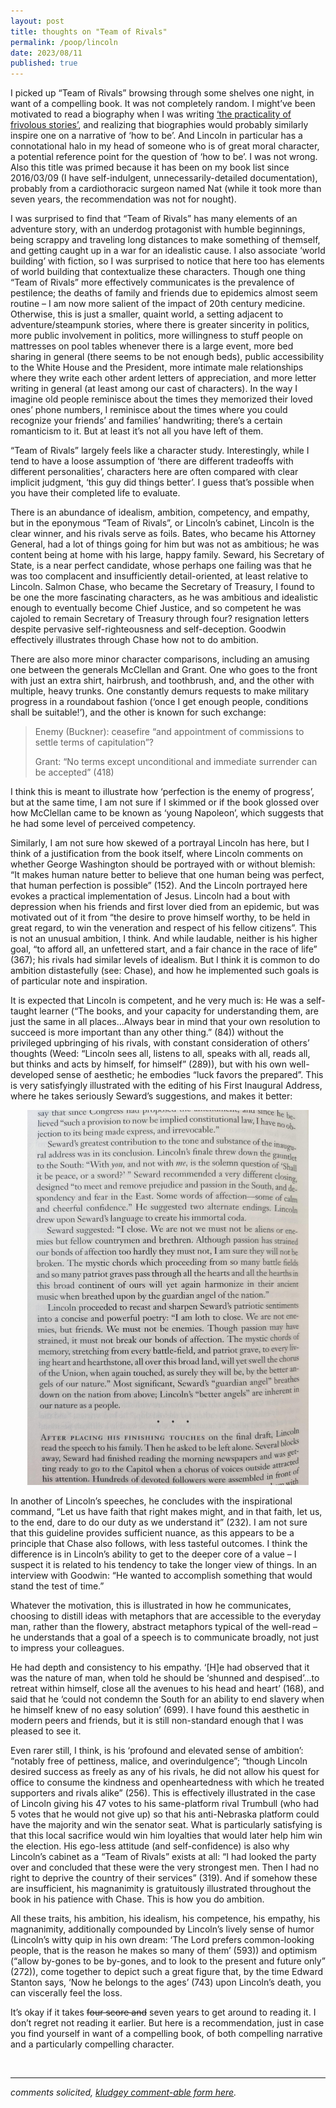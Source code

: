 ```yaml
---
layout: post
title: thoughts on "Team of Rivals"
permalink: /poop/lincoln
date: 2023/08/11
published: true
---
```


I picked up “Team of Rivals” browsing through some shelves one night, in want of a compelling book. It was not completely random. I might’ve been motivated to read a biography when I was writing [‘the practicality of frivolous stories’](narratives), and realizing that biographies would probably similarly inspire one on a narrative of ‘how to be’. And Lincoln in particular has a connotational halo in my head of someone who is of great moral character, a potential reference point for the question of ‘how to be’. I was not wrong. Also this title was primed because it has been on my book list since 2016/03/09 (I have self-indulgent, unnecessarily-detailed documentation), probably from a cardiothoracic surgeon named Nat (while it took more than seven years, the recommendation was not for nought).

I was surprised to find that “Team of Rivals” has many elements of an adventure story, with an underdog protagonist with humble beginnings, being scrappy and traveling long distances to make something of themself, and getting caught up in a war for an idealistic cause. I also associate ‘world building’ with fiction, so I was surprised to notice that here too has elements of world building that contextualize these characters. Though one thing “Team of Rivals” more effectively communicates is the prevalence of pestilence; the deaths of family and friends due to epidemics almost seem routine – I am now more salient of the impact of 20th century medicine. Otherwise, this is just a smaller, quaint world, a setting adjacent to adventure/steampunk stories, where there is greater sincerity in politics, more public involvement in politics, more willingness to stuff people on mattresses on pool tables whenever there is a large event, more bed sharing in general (there seems to be not enough beds), public accessibility to the White House and the President, more intimate male relationships where they write each other ardent letters of appreciation, and more letter writing in general (at least among our cast of characters). In the way I imagine old people reminisce about the times they memorized their loved ones’ phone numbers, I reminisce about the times where you could recognize your friends’ and families’ handwriting; there’s a certain romanticism to it. But at least it’s not all you have left of them. 

“Team of Rivals” largely feels like a character study. Interestingly, while I tend to have a loose assumption of ‘there are different tradeoffs with different personalities’, characters here are often compared with clear implicit judgment, ‘this guy did things better’. I guess that’s possible when you have their completed life to evaluate. 

There is an abundance of idealism, ambition, competency, and empathy, but in the eponymous “Team of Rivals”, or Lincoln’s cabinet, Lincoln is the clear winner, and his rivals serve as foils. Bates, who became his Attorney General, had a lot of things going for him but was not as ambitious; he was content being at home with his large, happy family. Seward, his Secretary of State, is a near perfect candidate, whose perhaps one failing was that he was too complacent and insufficiently detail-oriented, at least relative to Lincoln. Salmon Chase, who became the Secretary of Treasury, I found to be one the more fascinating characters, as he was ambitious and idealistic enough to eventually become Chief Justice, and so competent he was cajoled to remain Secretary of Treasury through four? resignation letters despite pervasive self-righteousness and self-deception. Goodwin effectively illustrates through Chase how not to do ambition.

There are also more minor character comparisons, including an amusing one between the generals McClellan and Grant. One who goes to the front with just an extra shirt, hairbrush, and toothbrush, and, and the other with multiple, heavy trunks. One constantly demurs requests to make military progress in a roundabout fashion (‘once I get enough people, conditions shall be suitable!’), and the other is known for such exchange: 
>Enemy (Buckner): ceasefire “and appointment of commissions to settle terms of capitulation”?
>
>Grant: “No terms except unconditional and immediate surrender can be accepted” (418)

I think this is meant to illustrate how ‘perfection is the enemy of progress’, but at the same time, I am not sure if I skimmed or if the book glossed over how McClellan came to be known as ‘young Napoleon’, which suggests that he had some level of perceived competency. 

Similarly, I am not sure how skewed of a portrayal Lincoln has here, but I think of a justification from the book itself, where Lincoln comments on whether George Washington should be portrayed with or without blemish: “It makes human nature better to believe that one human being was perfect, that human perfection is possible” (152). And the Lincoln portrayed here evokes a practical implementation of Jesus. Lincoln had a bout with depression when his friends and first lover died from an epidemic, but was motivated out of it from “the desire to prove himself worthy, to be held in great regard, to win the veneration and respect of his fellow citizens”. This is not an unusual ambition, I think. And while laudable, neither is his higher goal, “to afford all, an unfettered start, and a fair chance in the race of life” (367); his rivals had similar levels of idealism. But I think it is common to do ambition distastefully (see: Chase), and how he implemented such goals is of particular note and inspiration. 

It is expected that Lincoln is competent, and he very much is: He was a self-taught learner (“The books, and your capacity for understanding them, are just the same in all places…Always bear in mind that your own resolution to succeed is more important than any other thing.” (84)) without the privileged upbringing of his rivals, with constant consideration of others’ thoughts (Weed: “Lincoln sees all, listens to all, speaks with all, reads all, but thinks and acts by himself, for himself” (289)), but with his own well-developed sense of aesthetic; he embodies “luck favors the prepared”. This is very satisfyingly illustrated with the editing of his First Inaugural Address, where he takes seriously Seward’s suggestions, and makes it better:

<center><img src="../documents/lincoln_better_angels.jpg" title="better angels" style='width="400"; height:600px;'/></center>

In another of Lincoln’s speeches, he concludes with the inspirational command, “Let us have faith that right makes might, and in that faith, let us, to the end, dare to do our duty as we understand it” (232). I am not sure that this guideline provides sufficient nuance, as this appears to be a principle that Chase also follows, with less tasteful outcomes. I think the difference is in Lincoln’s ability to get to the deeper core of a value – I suspect it is related to his tendency to take the longer view of things. In an interview with Goodwin: “He wanted to accomplish something that would stand the test of time.”

Whatever the motivation, this is illustrated in how he communicates, choosing to distill ideas with metaphors that are accessible to the everyday man, rather than the flowery, abstract metaphors typical of the well-read – he understands that a goal of a speech is to communicate broadly, not just to impress your colleagues.   

He had depth and consistency to his empathy. ‘[H]e had observed that it was the nature of man, when told he should be ‘shunned and despised’...to retreat within himself, close all the avenues to his head and heart’ (168), and said that he ‘could not condemn the South for an ability to end slavery when he himself knew of no easy solution’ (699). I have found this aesthetic in modern peers and friends, but it is still non-standard enough that I was pleased to see it. 

Even rarer still, I think, is his ‘profound and elevated sense of ambition’: “notably free of pettiness, malice, and overindulgence”; “though Lincoln desired success as freely as any of his rivals, he did not allow his quest for office to consume the kindness and openheartedness with which he treated supporters and rivals alike” (256). This is effectively illustrated in the case of Lincoln giving his 47 votes to his same-platform rival Trumbull (who had 5 votes that he would not give up) so that his anti-Nebraska platform could have the majority and win the senator seat. What is particularly satisfying is that this local sacrifice would win him loyalties that would later help him win the election. His ego-less attitude (and self-confidence) is also why Lincoln’s cabinet as a “Team of Rivals” exists at all: “I had looked the party over and concluded that these were the very strongest men. Then I had no right to deprive the country of their services” (319). And if somehow these are insufficient, his magnanimity is gratuitously illustrated throughout the book in his patience with Chase. This is how you do ambition.

All these traits, his ambition, his idealism, his competence, his empathy, his magnanimity, additionally compounded by Lincoln’s lively sense of humor (Lincoln’s witty quip in his own dream: ‘The Lord prefers common-looking people, that is the reason he makes so many of them’ (593)) and optimism (“allow by-gones to be by-gones, and to look to the present and future only” (272)), come together to depict such a great figure that, by the time Edward Stanton says, ‘Now he belongs to the ages’ (743) upon Lincoln’s death, you can viscerally feel the loss. 

It’s okay if it takes ~~four score and~~ seven years to get around to reading it. I don’t regret not reading it earlier. But here is a recommendation, just in case you find yourself in want of a compelling book, of both compelling narrative and a particularly compelling character. 



&nbsp;
&nbsp;
&nbsp;

---

_comments solicited, [kludgey comment-able form here](https://docs.google.com/document/d/1uQzH2Y-rImId2z7CW8yG0mfgmxVA83dsrCIMzzVirjM/edit?usp=sharing)._
